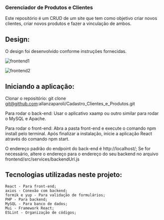 ### Gerenciador de Produtos e Clientes

  Este repositório é um CRUD de um site que tem como objetivo criar novos clientes, criar novos produtos e fazer a vinculação     de ambos.

## Design:
  
  O design foi desenvolvido conforme instruções fornecidas.
  
  ![frontend1](https://user-images.githubusercontent.com/72530000/214437276-dd402134-ab23-47ba-ba82-78a3b209dda0.png)
  
  ![frontend2](https://user-images.githubusercontent.com/72530000/214437365-241269d5-7a4a-437b-8d7f-3500faf97988.png)


## Iniciando a aplicação:

  Clonar o repositório:
    git clone git@github.com:allanzaparoli/Cadastro_Clientes_e_Produtos.git
  
  Para rodar o back-end:
    Usar o aplicativo xaamp ou outro similar para rodar o MySQL e Apache.
    
  Para rodar o front-end:
    Abra a pasta front-end e execute o comando npm install pelo terminal.
    Após finalizar a instalação, inicie a aplicação React através do comando npm start.
  
 O endereço padrão do endpoint do back-end é http://localhost/; Se for necessário, altere o endereço para o endereço do seu backend no arquivo frontend/src/services/backendUrl.js
 
 
 ## Tecnologias utilizadas neste projeto:
  
    React - Para front-end;
    axios - Conexão com backend;
    formik e yup - Para validação de formulários;
    PHP - Para backend;
    MySQL - Para banco de dados;
    Mui - Framework React;
    ESLint - Organização de códigos;
